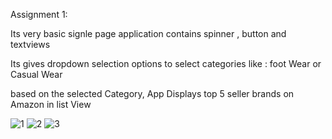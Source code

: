 Assignment 1:

Its very basic signle page application contains spinner , button and textviews

Its gives dropdown selection options to select categories like : foot Wear or Casual Wear

based on the selected Category, App Displays top 5 seller brands on Amazon in list View

![1](https://github.com/user-attachments/assets/29cf980b-1d2f-4665-b6c8-0157661115c2)
![2](https://github.com/user-attachments/assets/d9ac26b4-d4d4-48fa-b16b-04db4b1c0a78)
![3](https://github.com/user-attachments/assets/fa0a2cc8-45f6-4751-b67b-3bbee36f55b0)
